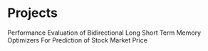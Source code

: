# Projects
Performance Evaluation of Bidirectional Long Short Term Memory Optimizers For Prediction of Stock  Market Price
